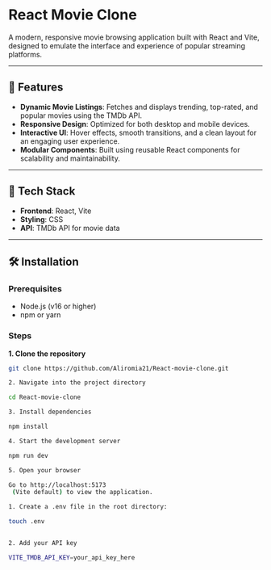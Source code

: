 # React Movie Clone

A modern, responsive movie browsing application built with React and Vite, designed to emulate the interface and experience of popular streaming platforms.

---

## 🚀 Features

- **Dynamic Movie Listings**: Fetches and displays trending, top-rated, and popular movies using the TMDb API.  
- **Responsive Design**: Optimized for both desktop and mobile devices.  
- **Interactive UI**: Hover effects, smooth transitions, and a clean layout for an engaging user experience.  
- **Modular Components**: Built using reusable React components for scalability and maintainability.  

---

## 🔧 Tech Stack

- **Frontend**: React, Vite  
- **Styling**: CSS  
- **API**: TMDb API for movie data  

---

## 🛠️ Installation

### Prerequisites

- Node.js (v16 or higher)  
- npm or yarn  

### Steps

**1. Clone the repository**

```bash
git clone https://github.com/Aliromia21/React-movie-clone.git

2. Navigate into the project directory

cd React-movie-clone

3. Install dependencies

npm install

4. Start the development server

npm run dev

5. Open your browser

Go to http://localhost:5173
 (Vite default) to view the application.

1. Create a .env file in the root directory:

touch .env


2. Add your API key

VITE_TMDB_API_KEY=your_api_key_here

